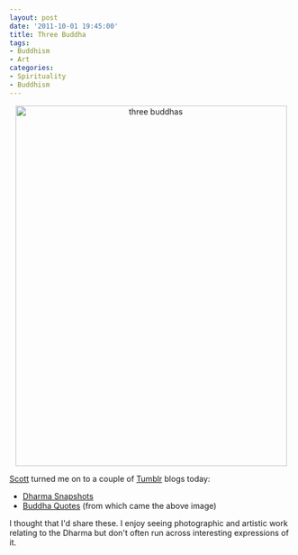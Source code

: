 ```yaml
--- 
layout: post
date: '2011-10-01 19:45:00'
title: Three Buddha
tags: 
- Buddhism
- Art
categories:
- Spirituality
- Buddhism
---
```

<p style="text-align: center"><a href="http://www.flickr.com/photos/albill/6202436744/" title="three buddhas by albill, on Flickr"><img src="http://farm7.static.flickr.com/6174/6202436744_3c3b2222d6_z.jpg" width="482" height="640" alt="three buddhas"></a></p>

[Scott](http://blog.djbuddha.org) turned me on to a couple of [Tumblr](http://www.tumblr.com) blogs today:

* [Dharma Snapshots](http://dharmasnapshots.tumblr.com)
* [Buddha Quotes](http://buddhaquotes.tumblr.com) (from which came the above image)

I thought that I'd share these. I enjoy seeing photographic and artistic work relating to the Dharma but don't often run across interesting expressions of it.

